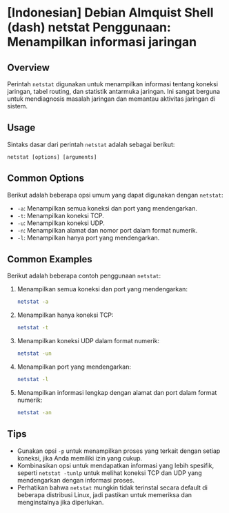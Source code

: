 # [Indonesian] Debian Almquist Shell (dash) netstat Penggunaan: Menampilkan informasi jaringan

## Overview
Perintah `netstat` digunakan untuk menampilkan informasi tentang koneksi jaringan, tabel routing, dan statistik antarmuka jaringan. Ini sangat berguna untuk mendiagnosis masalah jaringan dan memantau aktivitas jaringan di sistem.

## Usage
Sintaks dasar dari perintah `netstat` adalah sebagai berikut:
```
netstat [options] [arguments]
```

## Common Options
Berikut adalah beberapa opsi umum yang dapat digunakan dengan `netstat`:

- `-a`: Menampilkan semua koneksi dan port yang mendengarkan.
- `-t`: Menampilkan koneksi TCP.
- `-u`: Menampilkan koneksi UDP.
- `-n`: Menampilkan alamat dan nomor port dalam format numerik.
- `-l`: Menampilkan hanya port yang mendengarkan.

## Common Examples
Berikut adalah beberapa contoh penggunaan `netstat`:

1. Menampilkan semua koneksi dan port yang mendengarkan:
   ```bash
   netstat -a
   ```

2. Menampilkan hanya koneksi TCP:
   ```bash
   netstat -t
   ```

3. Menampilkan koneksi UDP dalam format numerik:
   ```bash
   netstat -un
   ```

4. Menampilkan port yang mendengarkan:
   ```bash
   netstat -l
   ```

5. Menampilkan informasi lengkap dengan alamat dan port dalam format numerik:
   ```bash
   netstat -an
   ```

## Tips
- Gunakan opsi `-p` untuk menampilkan proses yang terkait dengan setiap koneksi, jika Anda memiliki izin yang cukup.
- Kombinasikan opsi untuk mendapatkan informasi yang lebih spesifik, seperti `netstat -tunlp` untuk melihat koneksi TCP dan UDP yang mendengarkan dengan informasi proses.
- Perhatikan bahwa `netstat` mungkin tidak terinstal secara default di beberapa distribusi Linux, jadi pastikan untuk memeriksa dan menginstalnya jika diperlukan.